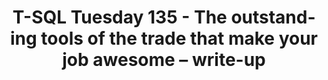 ---
ref: tsql2sday135writeup
title: T-SQL Tuesday 135 - The outstanding tools of the trade that make your job awesome – write-up
excerpt: 
tags: [english, community, events, sqlfamily, tsql2sday]
categories: [english, community, events, tsql2sday]
lang: en
locale: en-GB
permalink: /blog/:year/:month/:title
---
